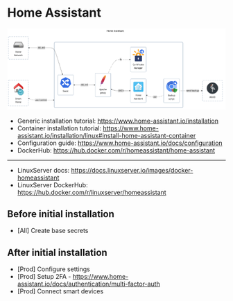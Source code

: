 # Home Assistant

![diagram](../../docs/diagrams/out/apps/home-assistant.png)

- Generic installation tutorial: <https://www.home-assistant.io/installation>
- Container installation tutorial: <https://www.home-assistant.io/installation/linux#install-home-assistant-container>
- Configuration guide: <https://www.home-assistant.io/docs/configuration>
- DockerHub: <https://hub.docker.com/r/homeassistant/home-assistant>

---

- LinuxServer docs: <https://docs.linuxserver.io/images/docker-homeassistant>
- LinuxServer DockerHub: <https://hub.docker.com/r/linuxserver/homeassistant>

## Before initial installation

- \[All\] Create base secrets

## After initial installation

- \[Prod\] Configure settings
- \[Prod\] Setup 2FA - <https://www.home-assistant.io/docs/authentication/multi-factor-auth>
- \[Prod\] Connect smart devices
